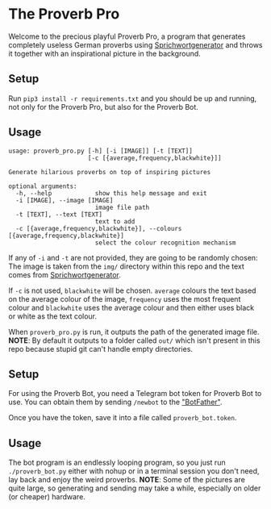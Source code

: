 # The Proverb Pro

Welcome to the precious playful Proverb Pro, a program
that generates completely useless German proverbs using
[Sprichwortgenerator](http://sprichwort.gener.at/or/) and throws it together
with an inspirational picture in the background.

## Setup

Run `pip3 install -r requirements.txt` and you should be up and running, not
only for the Proverb Pro, but also for the Proverb Bot.

## Usage

```
usage: proverb_pro.py [-h] [-i [IMAGE]] [-t [TEXT]]
                      [-c [{average,frequency,blackwhite}]]

Generate hilarious proverbs on top of inspiring pictures

optional arguments:
  -h, --help            show this help message and exit
  -i [IMAGE], --image [IMAGE]
                        image file path
  -t [TEXT], --text [TEXT]
                        text to add
  -c [{average,frequency,blackwhite}], --colours [{average,frequency,blackwhite}]
                        select the colour recognition mechanism
```

If any of `-i` and `-t` are not provided, they are going to be randomly chosen:
The image is taken from the `img/` directory within this repo and the text comes
from [Sprichwortgenerator](http://sprichwort.gener.at/or/).

If `-c` is not used, `blackwhite` will be chosen. `average` colours the text
based on the average colour of the image, `frequency` uses the most frequent
colour and `blackwhite` uses the average colour and then either uses black or
white as the text colour.

When `proverb_pro.py` is run, it outputs the path of the generated image file.
**NOTE**: By default it outputs to a folder called `out/` which isn't present in
this repo because stupid git can't handle empty directories.

## Setup

For using the Proverb Bot, you need a Telegram bot token for Proverb
Bot to use.  You can obtain them by sending `/newbot` to the
["BotFather"](https://telegram.me/botfather).

Once you have the token, save it into a file called `proverb_bot.token`.

## Usage

The bot program is an endlessly looping program, so you just run
`./proverb_bot.py` either with nohup or in a terminal session you don't need,
lay back and enjoy the weird proverbs.
**NOTE**: Some of the pictures are quite large, so generating and sending may
take a while, especially on older (or cheaper) hardware.
